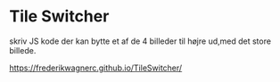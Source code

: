 # Tile Switcher
  skriv JS kode der kan bytte et af de 4 billeder til højre ud,med det store billede.

https://frederikwagnerc.github.io/TileSwitcher/
